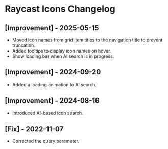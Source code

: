 # Raycast Icons Changelog

## [Improvement] - 2025-05-15

- Moved icon names from grid item titles to the navigation title to prevent truncation.
- Added tooltips to display icon names on hover.
- Show loading bar when AI search is in progress.

## [Improvement] - 2024-09-20

- Added a loading animation to AI search.

## [Improvement] - 2024-08-16

- Introduced AI-based icon search.

## [Fix] - 2022-11-07

- Corrected the query parameter.
